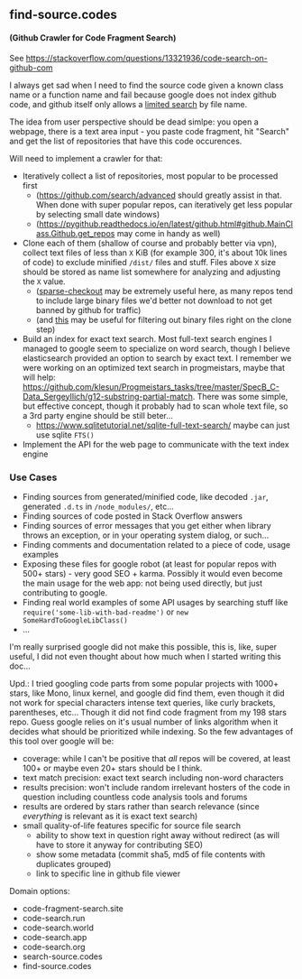 ## find-source.codes

#### (Github Crawler for Code Fragment Search)

See https://stackoverflow.com/questions/13321936/code-search-on-github-com

I always get sad when I need to find the source code given a known class name or a function name and fail because google does not index github code,
and github itself only allows a [limited search](https://docs.github.com/en/github/searching-for-information-on-github/searching-code) by file name.

The idea from user perspective should be dead simlpe: you open a webpage, there is a text area input - you paste code fragment, hit "Search" and get
the list of repositories that have this code occurences.

Will need to implement a crawler for that:
- Iteratively collect a list of repositories, most popular to be processed first
    - (https://github.com/search/advanced should greatly assist in that. When done with super popular repos, can iteratively get less popular by selecting small date windows)
    - (https://pygithub.readthedocs.io/en/latest/github.html#github.MainClass.Github.get_repos may come in handy as well)
- Clone each of them (shallow of course and probably better via vpn), collect text files of less than `X` KiB (for example 300, it's about 10k lines of code) to exclude minified `/dist/` files and stuff. Files above `X` size should be stored as name list somewhere for analyzing and adjusting the `X` value.
    - ([sparse-checkout](https://stackoverflow.com/a/13738951/2750743) may be extremely useful here, as many repos tend to include large binary files we'd better not download to not get banned by github for traffic)
    - (and [this](https://stackoverflow.com/questions/6119956/how-to-determine-if-git-handles-a-file-as-binary-or-as-text) may be useful for filtering out binary files right on the clone step)
- Build an index for exact text search. Most full-text search engines I managed to google seem to specialize on word search, though I believe elasticsearch provided an option to search by exact text. I remember we were working on an optimized text search in progmeistars, maybe that will help: https://github.com/klesun/Progmeistars_tasks/tree/master/SpecB_C-Data_SergeyIlich/g12-substring-partial-match. There was some simple, but effective concept, though it probably had to scan whole text file, so a 3rd party engine should be still beter...
    - https://www.sqlitetutorial.net/sqlite-full-text-search/ maybe can just use sqlite `FTS()`
- Implement the API for the web page to communicate with the text index engine


### Use Cases
- Finding sources from generated/minified code, like decoded `.jar`, generated `.d.ts` in `/node_modules/`, etc...
- Finding sources of code posted in Stack Overflow answers
- Finding sources of error messages that you get either when library throws an exception, or in your operating system dialog, or such...
- Finding comments and documentation related to a piece of code, usage examples
- Exposing these files for google robot (at least for popular repos with 500+ stars) - very good SEO + karma. Possibly it would even become the main usage for the web app: not being used directly, but just contributing to google.
- Finding real world examples of some API usages by searching stuff like `require('some-lib-with-bad-readme')` or `new SomeHardToGoogleLibClass()`
- ...

I'm really surprised google did not make this possible, this is, like, super useful, I did not even thought about how much when I started writing this doc...

Upd.: I tried googling code parts from some popular projects with 1000+ stars, like Mono, linux kernel, and google did find them, even though it did not work for special characters intense text queries, like curly brackets, parentheses, etc... Though it did not find code fragment from my 198 stars repo. Guess google relies on it's usual number of links algorithm when it decides what should be prioritized while indexing. So the few advantages of this tool over google will be:
- coverage: while I can't be positive that _all_ repos will be covered, at least 100+ or maybe even 20+ stars should be I think.
- text match precision: exact text search including non-word characters
- results precision: won't include random irrelevant hosters of the code in question including countless code analysis tools and forums
- results are ordered by stars rather than search relevance (since _everything_ is relevant as it is exact text search)
- small quality-of-life features specific for source file search
    - ability to show text in question right away without redirect (as will have to store it anyway for contributing SEO)
    - show some metadata (commit sha5, md5 of file contents with duplicates grouped)
    - link to specific line in github file viewer

Domain options:
- code-fragment-search.site
- code-search.run
- code-search.world
- code-search.app
- code-search.org
- search-source.codes
- find-source.codes
